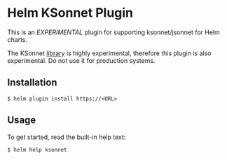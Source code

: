 # Helm KSonnet Plugin

This is an _EXPERIMENTAL_ plugin for supporting ksonnet/jsonnet for Helm charts.

The KSonnet [library](https://github.com/ksonnet/ksonnet-lib) is highly experimental,
therefore this plugin is also experimental. Do not use it for production systems.

## Installation

```console
$ helm plugin install https://<URL>
```

## Usage

To get started, read the built-in help text:

```
$ helm help ksonnet
```